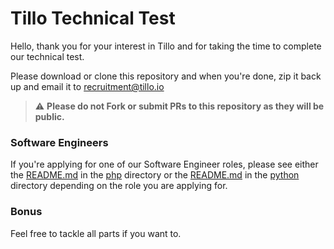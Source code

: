# Tillo Technical Test

Hello, thank you for your interest in Tillo and for taking the time to complete our technical test.

Please download or clone this repository and when you're done, zip it back up and email it to recruitment@tillo.io

> :warning: **Please do not Fork or submit PRs to this repository as they will be public.**

### Software Engineers

If you're applying for one of our Software Engineer roles, please see either the [README.md](php/README.md) in the [php](php) directory or the [README.md](python/README.md) in the [python](python) directory depending on the role you are applying for.

### Bonus

Feel free to tackle all parts if you want to.
